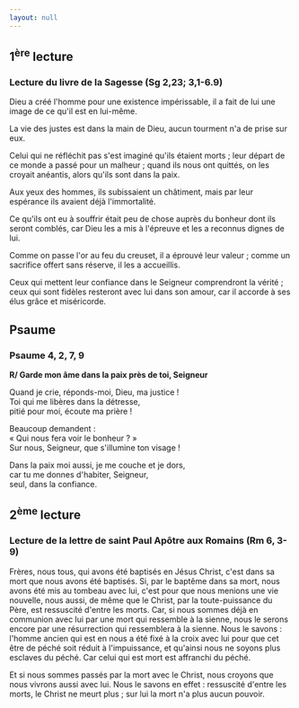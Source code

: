 ```yaml
---
layout: null
---
```

## 1<sup>ère</sup> lecture

### Lecture du livre de la Sagesse (Sg 2,23; 3,1-6.9)

Dieu a créé l'homme pour une existence impérissable, il a fait de lui une image de ce qu'il est en lui-même.

La vie des justes est dans la main de Dieu, aucun tourment n'a de prise sur eux.

Celui qui ne réfléchit pas s'est imaginé qu'ils étaient morts ; leur départ de ce monde a passé pour un malheur ; quand ils nous ont quittés, on les croyait anéantis, alors qu'ils sont dans la paix.

Aux yeux des hommes, ils subissaient un châtiment, mais par leur espérance ils avaient déjà l'immortalité.

Ce qu'ils ont eu à souffrir était peu de chose auprès du bonheur dont ils seront comblés, car Dieu les a mis à l'épreuve et les a reconnus dignes de lui.

Comme on passe l'or au feu du creuset, il a éprouvé leur valeur ; comme un sacrifice offert sans réserve, il les a accueillis.

Ceux qui mettent leur confiance dans le Seigneur comprendront la vérité ; ceux qui sont fidèles resteront avec lui dans son amour, car il accorde à ses élus grâce et miséricorde.

## Psaume

### Psaume 4, 2, 7, 9

**R/ Garde mon âme dans la paix près de toi, Seigneur**

Quand je crie, réponds-moi, Dieu, ma justice !  
Toi qui me libères dans la détresse,  
pitié pour moi, écoute ma prière !  

Beaucoup demandent :  
« Qui nous fera voir le bonheur ? »  
Sur nous, Seigneur, que s'illumine ton visage !

Dans la paix moi aussi, je me couche et je dors,  
car tu me donnes d'habiter, Seigneur,  
seul, dans la confiance.

## 2<sup>ème</sup> lecture

### Lecture de la lettre de saint Paul Apôtre aux Romains (Rm 6, 3-9)

Frères, nous tous, qui avons été baptisés en Jésus Christ, c'est dans sa mort que nous avons été baptisés. Si, par le baptême dans sa mort, nous avons été mis au tombeau avec lui, c'est pour que nous menions une vie nouvelle, nous aussi, de même que le Christ, par la toute-puissance du Père, est ressuscité d'entre les morts. Car, si nous sommes déjà en communion avec lui par une mort qui ressemble à la sienne, nous le serons encore par une résurrection qui ressemblera à la sienne. Nous le savons : l'homme ancien qui est en nous a été fixé à la croix avec lui pour que cet être de péché soit réduit à l'impuissance, et qu'ainsi nous ne soyons plus esclaves du péché. Car celui qui est mort est affranchi du péché.

Et si nous sommes passés par la mort avec le Christ, nous croyons que nous vivrons aussi avec lui. Nous le savons en effet : ressuscité d'entre les morts, le Christ ne meurt plus ; sur lui la mort n'a plus aucun pouvoir.
